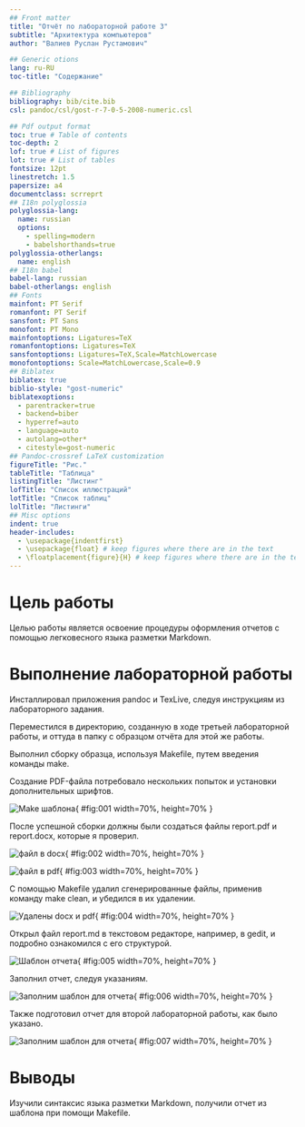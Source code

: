 ```yaml
---
## Front matter
title: "Отчёт по лабораторной работе 3"
subtitle: "Архитектура компьютеров"
author: "Валиев Руслан Рустамович"

## Generic otions
lang: ru-RU
toc-title: "Содержание"

## Bibliography
bibliography: bib/cite.bib
csl: pandoc/csl/gost-r-7-0-5-2008-numeric.csl

## Pdf output format
toc: true # Table of contents
toc-depth: 2
lof: true # List of figures
lot: true # List of tables
fontsize: 12pt
linestretch: 1.5
papersize: a4
documentclass: scrreprt
## I18n polyglossia
polyglossia-lang:
  name: russian
  options:
	- spelling=modern
	- babelshorthands=true
polyglossia-otherlangs:
  name: english
## I18n babel
babel-lang: russian
babel-otherlangs: english
## Fonts
mainfont: PT Serif
romanfont: PT Serif
sansfont: PT Sans
monofont: PT Mono
mainfontoptions: Ligatures=TeX
romanfontoptions: Ligatures=TeX
sansfontoptions: Ligatures=TeX,Scale=MatchLowercase
monofontoptions: Scale=MatchLowercase,Scale=0.9
## Biblatex
biblatex: true
biblio-style: "gost-numeric"
biblatexoptions:
  - parentracker=true
  - backend=biber
  - hyperref=auto
  - language=auto
  - autolang=other*
  - citestyle=gost-numeric
## Pandoc-crossref LaTeX customization
figureTitle: "Рис."
tableTitle: "Таблица"
listingTitle: "Листинг"
lofTitle: "Список иллюстраций"
lotTitle: "Список таблиц"
lolTitle: "Листинги"
## Misc options
indent: true
header-includes:
  - \usepackage{indentfirst}
  - \usepackage{float} # keep figures where there are in the text
  - \floatplacement{figure}{H} # keep figures where there are in the text
---
```


# Цель работы

Целью работы является освоение процедуры оформления отчетов с помощью легковесного языка разметки Markdown.

# Выполнение лабораторной работы

Инсталлировал приложения pandoc и TexLive, следуя инструкциям из лабораторного задания.

Переместился в директорию, созданную в ходе третьей лабораторной работы, и оттуда в папку с образцом отчёта для этой же работы.

Выполнил сборку образца, используя Makefile, путем введения команды make.

Создание PDF-файла потребовало нескольких попыток и установки дополнительных шрифтов.

![Make шаблона](image/01.png){ #fig:001 width=70%, height=70% }

После успешной сборки должны были создаться файлы report.pdf и report.docx, которые я проверил.

![файл в docx](image/02.png){ #fig:002 width=70%, height=70% }

![файл в pdf](image/03.png){ #fig:003 width=70%, height=70% }

С помощью Makefile удалил сгенерированные файлы, применив команду make clean, и убедился в их удалении.

![Удалены docx и pdf](image/04.png){ #fig:004 width=70%, height=70% }

Открыл файл report.md в текстовом редакторе, например, в gedit, и подробно ознакомился с его структурой.

![Шаблон отчета](image/05.png){ #fig:005 width=70%, height=70% }

Заполнил отчет, следуя указаниям.

![Заполним шаблон для отчета](image/06.png){ #fig:006 width=70%, height=70% }

Также подготовил отчет для второй лабораторной работы, как было указано.

![Заполним шаблон для отчета](image/07.png){ #fig:007 width=70%, height=70% } 

# Выводы

Изучили синтаксис языка разметки Markdown, получили отчет из шаблона при помощи Makefile. 